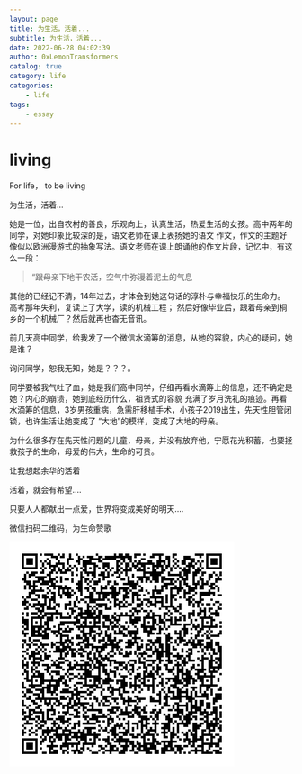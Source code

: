 ```yaml
---
layout: page
title: 为生活，活着...
subtitle: 为生活，活着...
date: 2022-06-28 04:02:39
author: 0xLemonTransformers
catalog: true
category: life
categories:
    - life
tags:
    - essay
---
```


# living
For life， to be living


为生活，活着...

她是一位，出自农村的善良，乐观向上，认真生活，热爱生活的女孩。高中两年的同学，对她印象比较深的是，语文老师在课上表扬她的语文
作文，作文的主题好像似以欧洲漫游式的抽象写法。语文老师在课上朗诵他的作文片段，记忆中，有这么一段：

> “跟母亲下地干农活，空气中弥漫着泥土的气息

其他的已经记不清，14年过去，才体会到她这句话的淳朴与幸福快乐的生命力。高考那年失利，复读上了大学，读的机械工程；
然后好像毕业后，跟着母亲到桐乡的一个机械厂？然后就再也杳无音讯。


前几天高中同学，给我发了一个微信水滴筹的消息，从她的容貌，内心的疑问，她是谁？

询问同学，恕我无知，她是？？？。

同学要被我气吐了血，她是我们高中同学，仔细再看水滴筹上的信息，还不确定是她？内心的崩溃，她到底经历什么，祖贤式的容貌
充满了岁月洗礼的痕迹。再看水滴筹的信息，3岁男孩重病，急需肝移植手术，小孩子2019出生，先天性胆管闭锁，也许生活让她变成了
“大地”的模样，变成了大地的母亲。


为什么很多存在先天性问题的儿童，母亲，并没有放弃他，宁愿花光积蓄，也要拯救孩子的生命，母爱的伟大，生命的可贵。

让我想起余华的活着

活着，就会有希望....


只要人人都献出一点爱，世界将变成美好的明天....

微信扫码二维码，为生命赞歌

![living](/image/life/living.png)





